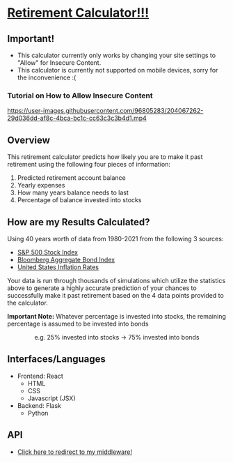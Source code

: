 #  <a href="https://evanyzhao.github.io/retirement-Calculator-Client/">Retirement Calculator!!!</a>
## Important!
- This calculator currently only works by changing your site settings to "Allow" for Insecure Content.
- This calculator is currently not supported on mobile devices, sorry for the inconvenience :(
### Tutorial on How to Allow Insecure Content


https://user-images.githubusercontent.com/96805283/204067262-29d036dd-af8c-4bca-bc1c-cc63c3c3b4d1.mp4



## Overview
This retirement calculator predicts how likely you are to make it past retirement using the following four pieces of information:
1. Predicted retirement account balance
2. Yearly expenses
3. How many years balance needs to last
4. Percentage of balance invested into stocks

## How are my Results Calculated?
Using 40 years worth of data from 1980-2021 from the following 3 sources:
- <a href="https://www.thebalancemoney.com/stocks-and-bonds-calendar-year-performance-417028#toc-figures-from-1928-2021">S&P 500 Stock Index</a>
- <a href="https://www.thebalancemoney.com/stocks-and-bonds-calendar-year-performance-417028#toc-figures-from-1928-2021">Bloomberg Aggregate Bond Index</a>
- <a href="https://www.macrotrends.net/countries/USA/united-states/inflation-rate-cpi">United States Inflation Rates</a>
 
Your data is run through thousands of simulations which utilize the statistics above to generate a highly accurate prediction of your chances to 
successfully make it past retirement based on the 4 data points provided to the calculator.

<b>Important Note:</b> Whatever percentage is invested into stocks, the remaining percentage is assumed to be invested into bonds </br>
<p align="center">e.g. 25% invested into stocks -> 75% invested into bonds</p>

## Interfaces/Languages
- Frontend: React
  - HTML
  - CSS
  - Javascript (JSX)
- Backend: Flask
  - Python
  
## API
- <a href="https://github.com/EvanYZhao/retirement-Calculator-Server">Click here to redirect to my middleware!</a>
